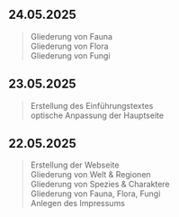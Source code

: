 ## 24.05.2025
> Gliederung von Fauna<br>
> Gliederung von Flora<br>
> Gliederung von Fungi

## 23.05.2025
> Erstellung des Einführungstextes<br>
> optische Anpassung der Hauptseite

## 22.05.2025
> Erstellung der Webseite<br>
> Gliederung von Welt & Regionen<br>
> Gliederung von Spezies & Charaktere<br>
> Gliederung von Fauna, Flora, Fungi<br>
> Anlegen des Impressums